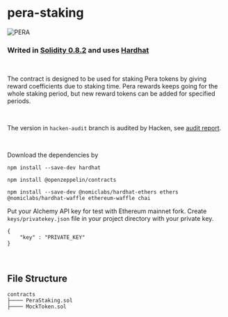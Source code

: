 # pera-staking

![PERA](https://pera.finance/static/media/pera.1355a10261502bfb0871.png)

### Writed in [Solidity 0.8.2](https://docs.soliditylang.org/en/v0.8.2/) and uses [Hardhat](https://hardhat.org/)

<br/>

The contract is designed to be used for staking Pera tokens by giving reward coefficients due to staking time. Pera rewards keeps going for the whole staking period, but new reward tokens can be added for specified periods.

<br/>

The version in ```hacken-audit``` branch is audited by Hacken, see [audit report](https://hacken.io/wp-content/uploads/2022/04/PeraFinance_SCAudit_Report2_05042022.pdf).

<br/>

Download the dependencies by
<br/>

```
npm install --save-dev hardhat
```

```
npm install @openzeppelin/contracts
```

```
npm install --save-dev @nomiclabs/hardhat-ethers ethers @nomiclabs/hardhat-waffle ethereum-waffle chai
```

Put your Alchemy API key for test with Ethereum mainnet fork.
Create ```keys/privatekey.json```  file in your project directory with your private key.

```
{
    "key" : "PRIVATE_KEY"
}
```

<br/>

## File Structure

```
contracts
├──── PeraStaking.sol
├──── MockToken.sol


```